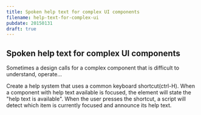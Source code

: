 ```yaml
---
title: Spoken help text for complex UI components
filename: help-text-for-complex-ui
pubdate: 20150131
draft: true
---
```


<h2 data-page-title="Spoken help text for complex UI components">Spoken help text for complex UI components</h2>

Sometimes a design calls for a complex component that is difficult to understand, operate...

Create a help system that uses a common keyboard shortcut(ctrl-H). When a component with help text available is focused, the element will state the "help text is available". When the user presses the shortcut, a script will detect which item is currently focused and announce its help text.